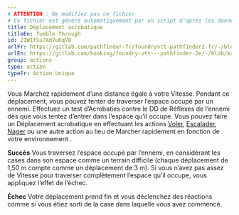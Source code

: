 ```yaml
---
# ATTENTION : Ne modifiez pas ce fichier
# Ce fichier est généré automatiquement par un script d'après les données du module Foundry VTT officiel et de sa traduction
title: Déplacement acrobatique
titleEn: Tumble Through
id: 21WIfSu7Xd7uKqV8
urlFr: https://gitlab.com/pathfinder-fr/foundryvtt-pathfinder2-fr/-/blob/master/data/classes/21WIfSu7Xd7uKqV8.htm
urlEn: https://gitlab.com/hooking/foundry-vtt---pathfinder-2e/-/blob/master/packs/data/classes.db/tumble-through.json
group: actions
type: action
typeFr: Action Unique
---
```

Vous Marchez rapidement d’une distance égale à votre Vitesse. Pendant ce déplacement, vous pouvez tenter de traverser l’espace occupé par un ennemi. Effectuez un test d’<pf2-action action='tumbleThrough' glyph='A'>Acrobaties</pf2-action> contre le DD de Réflexes de l’ennemi dès que vous tentez d’entrer dans l’espace qu’il occupe. Vous pouvez faire un Déplacement acrobatique en effectuant les actions [Voler](voler.md), [Escalader](escalader.md), [Nager](nager.md) ou une autre action au lieu de Marcher rapidement en fonction de votre environnement .

**Succès** Vous traversez l’espace occupé par l’ennemi, en considérant les cases dans son espace comme un terrain difficile (chaque déplacement de 1,50 m compte comme un déplacement de 3 m). Si vous n’avez pas assez de Vitesse pour traverser complètement l’espace qu’il occupe, vous appliquez l’effet de l’échec.

**Échec** Votre déplacement prend fin et vous déclenchez des réactions comme si vous étiez sorti de la case dans laquelle vous avez commencé.


